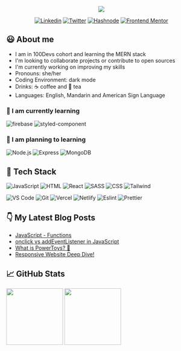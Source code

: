 <p align="center">
  <img src="https://user-images.githubusercontent.com/35031228/158080363-9d12bf09-3ca7-49d7-941c-56f697b8d4ec.png" />
</p>

<div align="center">

<!-- [![Portfolio](https://img.shields.io/badge/-Portfolio-d3d3d3?&style=flat-square&logo=appveyor&logo=aboutdotme&logoColor=black)](https://victoriacheng15.vercel.app/) -->

[![Linkedin](https://img.shields.io/badge/LinkedIn-0077B5?style=for-the-badge&logo=linkedin&logoColor=white)](https://www.linkedin.com/in/victoriacheng15/)
[![Twitter](https://img.shields.io/badge/Twitter-1DA1F2?style=for-the-badge&logo=twitter&logoColor=white)](https://twitter.com/viktoriacheng15)
[![Hashnode](https://img.shields.io/badge/Hashnode-2962FF?style=for-the-badge&logo=hashnode&logoColor=white)](https://victoriacheng15.hashnode.dev/)
[![Frontend Mentor](https://img.shields.io/badge/FrontendMentor-3F54A3?style=for-the-badge&logo=frontendmentor&logoColor=white)](https://www.frontendmentor.io/profile/victoriacheng15)

</div>

## 😃 About me

- I am in 100Devs cohort and learning the MERN stack
- I'm looking to collaborate projects or contribute to open sources
- I'm currently working on improving my skills
- Pronouns: she/her
- Coding Environment: dark mode
- Drinks: ☕ coffee and 🍵 tea
- Languages: English, Mandarin and American Sign Language

### 🌱 I am currently learning

![firebase](https://img.shields.io/badge/firebase-ffca28?style=for-the-badge&logo=firebase&logoColor=black) ![styled-component](https://img.shields.io/badge/styled--components-DB7093?style=for-the-badge&logo=styled-components&logoColor=white)

### 🏫 I am planning to learning

![Node.js](https://img.shields.io/badge/Node.js-339933?style=for-the-badge&logo=nodedotjs&logoColor=white) ![Express](https://img.shields.io/badge/Express.js-000000?style=for-the-badge&logo=express&logoColor=white) ![MongoDB](https://img.shields.io/badge/MongoDB-4EA94B?style=for-the-badge&logo=mongodb&logoColor=white)
<!-- 
## 📽️ Projects

[A list of projects](https://github.com/victoriacheng15/projects-highlight) -->

## 💼 Tech Stack

![JavaScript](https://img.shields.io/badge/-javascript-F7DF1E?&style=for-the-badge&logo=javascript&logoColor=black) ![HTML](https://img.shields.io/badge/HTML5-E34F26?style=for-the-badge&logo=html5&logoColor=white) ![React](https://img.shields.io/badge/-ReactJS-grey?&style=for-the-badge&logo=react&logoColor=61DAFB) ![SASS](https://img.shields.io/badge/Sass-CC6699?style=for-the-badge&logo=sass&logoColor=white) ![CSS](https://img.shields.io/badge/-css3-1572B6?&style=for-the-badge&logo=css3&logoColor=white) ![Tailwind](https://img.shields.io/badge/Tailwind-38B2AC?style=for-the-badge&logo=tailwind-css&logoColor=white)

![VS Code](https://img.shields.io/badge/-VSCode-007ACC?&style=for-the-badge&logo=visual-studio-code&logoColor=white) ![Git](https://img.shields.io/badge/-Git-F05032?&style=for-the-badge&logo=git&logoColor=white) ![Vercel](https://img.shields.io/badge/Vercel-000000?style=for-the-badge&logo=vercel&logoColor=white) ![Netlify](https://img.shields.io/badge/Netlify-00C7B7?style=for-the-badge&logo=netlify&logoColor=white) ![Eslint](https://img.shields.io/badge/eslint-3A33D1?style=for-the-badge&logo=eslint&logoColor=white) ![Prettier](https://img.shields.io/badge/prettier-1A2C34?style=for-the-badge&logo=prettier&logoColor=F7BA3E)

## 👇 My Latest Blog Posts

<!-- HASHNODE_BLOG:START -->
- [JavaScript - Functions](https://victoriacheng15.hashnode.dev/javascript-functions-cl08cqxyt008nksnv3w8fer2z)
- [onclick vs addEventListener in JavaScript](https://victoriacheng15.hashnode.dev/onclick-vs-addeventlistener-in-javascript-cl02jj6h3017ivenv6o20duav)
- [What is PowerToys? 🤔](https://victoriacheng15.hashnode.dev/what-is-powertoys-ckzsvrn8u0631fes19xet2tpt)
- [Responsive Website Deep Dive!](https://victoriacheng15.hashnode.dev/responsive-website-deep-dive-ckznj9pgc08rmn1s1ci52ck8s)
<!-- HASHNODE_BLOG:END -->

## 📈 GitHub Stats

<a href="https://github.com/anuraghazra/github-readme-stats"><img height="150em" src="https://github-readme-stats.vercel.app/api/top-langs/?username=victoriacheng15&hide=Shell,Ruby&layout=compact&theme=prussian" /></a> <a href="https://github.com/anuraghazra/github-readme-stats"><img height="150em" src="https://github-readme-stats.vercel.app/api?username=victoriacheng15&show_icons=true&theme=prussian" /></a>
